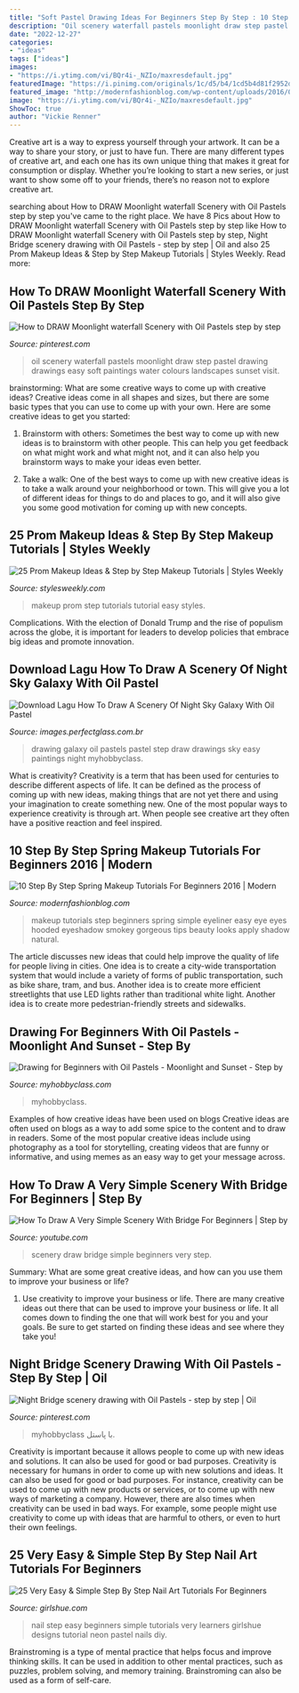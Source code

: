 ```yaml
---
title: "Soft Pastel Drawing Ideas For Beginners Step By Step : 10 Step By Step Spring Makeup Tutorials For Beginners 2016"
description: "Oil scenery waterfall pastels moonlight draw step pastel drawing drawings easy soft paintings water colours landscapes sunset visit"
date: "2022-12-27"
categories:
- "ideas"
tags: ["ideas"]
images:
- "https://i.ytimg.com/vi/BQr4i-_NZIo/maxresdefault.jpg"
featuredImage: "https://i.pinimg.com/originals/1c/d5/b4/1cd5b4d81f2952d82855fb149dd05be7.jpg"
featured_image: "http://modernfashionblog.com/wp-content/uploads/2016/03/10-Step-By-Step-Spring-Makeup-Tutorials-For-Beginners-2016-9.jpg"
image: "https://i.ytimg.com/vi/BQr4i-_NZIo/maxresdefault.jpg"
ShowToc: true
author: "Vickie Renner"
---
```



Creative art is a way to express yourself through your artwork. It can be a way to share your story, or just to have fun. There are many different types of creative art, and each one has its own unique thing that makes it great for consumption or display. Whether you’re looking to start a new series, or just want to show some off to your friends, there’s no reason not to explore creative art.

	

		
searching about How to DRAW Moonlight waterfall Scenery with Oil Pastels step by step you've came to the right place. We have 8 Pics about How to DRAW Moonlight waterfall Scenery with Oil Pastels step by step like How to DRAW Moonlight waterfall Scenery with Oil Pastels step by step, Night Bridge scenery drawing with Oil Pastels - step by step | Oil and also 25 Prom Makeup Ideas &amp; Step by Step Makeup Tutorials | Styles Weekly. Read more:
		
    
## How To DRAW Moonlight Waterfall Scenery With Oil Pastels Step By Step

<img loading=lazy src="https://i.pinimg.com/736x/3a/c5/07/3ac50783083499e5905ba5aa751c679d.jpg" onerror="this.onerror=null;this.src='https://tse2.mm.bing.net/th?id=OIP.y7wTgCIk22oMeI9KJwhfOAHaEK&amp;pid=15.1';" alt="How to DRAW Moonlight waterfall Scenery with Oil Pastels step by step">

_Source: pinterest.com_

>oil scenery waterfall pastels moonlight draw step pastel drawing drawings easy soft paintings water colours landscapes sunset visit. 

	

brainstorming: What are some creative ways to come up with creative ideas?
Creative ideas come in all shapes and sizes, but there are some basic types that you can use to come up with your own. Here are some creative ideas to get you started:
1. Brainstorm with others: Sometimes the best way to come up with new ideas is to brainstorm with other people. This can help you get feedback on what might work and what might not, and it can also help you brainstorm ways to make your ideas even better.

2. Take a walk: One of the best ways to come up with new creative ideas is to take a walk around your neighborhood or town. This will give you a lot of different ideas for things to do and places to go, and it will also give you some good motivation for coming up with new concepts.


    
## 25 Prom Makeup Ideas &amp; Step By Step Makeup Tutorials | Styles Weekly

<img loading=lazy src="http://www.stylesweekly.com/wp-content/uploads/2017/12/25-prom-makeup-ideas-step-by-step-makeup-tutorials-2018-2.jpg" onerror="this.onerror=null;this.src='https://tse2.mm.bing.net/th?id=OIP.KgcC8XkOPGcajKLWTxPWLAHaQj&amp;pid=15.1';" alt="25 Prom Makeup Ideas &amp; Step by Step Makeup Tutorials | Styles Weekly">

_Source: stylesweekly.com_

>makeup prom step tutorials tutorial easy styles. 

	

Complications. With the election of Donald Trump and the rise of populism across the globe, it is important for leaders to develop policies that embrace big ideas and promote innovation.

    
## Download Lagu How To Draw A Scenery Of Night Sky Galaxy With Oil Pastel

<img loading=lazy src="https://i.ytimg.com/vi/DJ3SYZuRR24/maxresdefault.jpg" onerror="this.onerror=null;this.src='https://tse2.mm.bing.net/th?id=OIP.czE9JMyxmevAwbAugKeADQHaEK&amp;pid=15.1';" alt="Download Lagu How To Draw A Scenery Of Night Sky Galaxy With Oil Pastel">

_Source: images.perfectglass.com.br_

>drawing galaxy oil pastels pastel step draw drawings sky easy paintings night myhobbyclass. 

	

What is creativity?
Creativity is a term that has been used for centuries to describe different aspects of life. It can be defined as the process of coming up with new ideas, making things that are not yet there and using your imagination to create something new. One of the most popular ways to experience creativity is through art. When people see creative art they often have a positive reaction and feel inspired.

    
## 10 Step By Step Spring Makeup Tutorials For Beginners 2016 | Modern

<img loading=lazy src="http://modernfashionblog.com/wp-content/uploads/2016/03/10-Step-By-Step-Spring-Makeup-Tutorials-For-Beginners-2016-9.jpg" onerror="this.onerror=null;this.src='https://tse3.mm.bing.net/th?id=OIP.cFRSHjS9LgbvgUF75v8AvAHaL2&amp;pid=15.1';" alt="10 Step By Step Spring Makeup Tutorials For Beginners 2016 | Modern">

_Source: modernfashionblog.com_

>makeup tutorials step beginners spring simple eyeliner easy eye eyes hooded eyeshadow smokey gorgeous tips beauty looks apply shadow natural. 

	

The article discusses new ideas that could help improve the quality of life for people living in cities. One idea is to create a city-wide transportation system that would include a variety of forms of public transportation, such as bike share, tram, and bus. Another idea is to create more efficient streetlights that use LED lights rather than traditional white light. Another idea is to create more pedestrian-friendly streets and sidewalks.

    
## Drawing For Beginners With Oil Pastels - Moonlight And Sunset - Step By

<img loading=lazy src="https://www.myhobbyclass.com/wp-content/uploads/Oil-Pastel-Drawing-for-Beginners-A-Boy-with-Camera-1024x576.jpg" onerror="this.onerror=null;this.src='https://tse3.mm.bing.net/th?id=OIP.shieV94opWXTAwWn5N7obwHaEK&amp;pid=15.1';" alt="Drawing for Beginners with Oil Pastels - Moonlight and Sunset - Step by">

_Source: myhobbyclass.com_

>myhobbyclass. 

	

Examples of how creative ideas have been used on blogs
Creative ideas are often used on blogs as a way to add some spice to the content and to draw in readers. Some of the most popular creative ideas include using photography as a tool for storytelling, creating videos that are funny or informative, and using memes as an easy way to get your message across.

    
## How To Draw A Very Simple Scenery With Bridge For Beginners | Step By

<img loading=lazy src="https://i.ytimg.com/vi/BQr4i-_NZIo/maxresdefault.jpg" onerror="this.onerror=null;this.src='https://tse2.mm.bing.net/th?id=OIP.URAgm4MPjlU9KmDaleYixQHaEK&amp;pid=15.1';" alt="How To Draw A Very Simple Scenery With Bridge For Beginners | Step by">

_Source: youtube.com_

>scenery draw bridge simple beginners very step. 

	

Summary: What are some great creative ideas, and how can you use them to improve your business or life?
1. Use creativity to improve your business or life.
There are many creative ideas out there that can be used to improve your business or life. It all comes down to finding the one that will work best for you and your goals. Be sure to get started on finding these ideas and see where they take you!

    
## Night Bridge Scenery Drawing With Oil Pastels - Step By Step | Oil

<img loading=lazy src="https://i.pinimg.com/originals/1c/d5/b4/1cd5b4d81f2952d82855fb149dd05be7.jpg" onerror="this.onerror=null;this.src='https://tse1.mm.bing.net/th?id=OIP.5qjuDlowQwtrHg5Inkm5qgHaEK&amp;pid=15.1';" alt="Night Bridge scenery drawing with Oil Pastels - step by step | Oil">

_Source: pinterest.com_

>myhobbyclass با پاستل. 

	

Creativity is important because it allows people to come up with new ideas and solutions. It can also be used for good or bad purposes.
Creativity is necessary for humans in order to come up with new solutions and ideas. It can also be used for good or bad purposes. For instance, creativity can be used to come up with new products or services, or to come up with new ways of marketing a company. However, there are also times when creativity can be used in bad ways. For example, some people might use creativity to come up with ideas that are harmful to others, or even to hurt their own feelings.

    
## 25 Very Easy &amp; Simple Step By Step Nail Art Tutorials For Beginners

<img loading=lazy src="https://www.girlshue.com/wp-content/uploads/2014/06/25-Very-Easy-Simple-Step-By-Step-Nail-Art-Tutorials-For-Beginners-Learners-2014-16.jpg" onerror="this.onerror=null;this.src='https://tse4.mm.bing.net/th?id=OIP.2XVmdEnzBKgoI-obsvGBOQAAAA&amp;pid=15.1';" alt="25 Very Easy &amp; Simple Step By Step Nail Art Tutorials For Beginners">

_Source: girlshue.com_

>nail step easy beginners simple tutorials very learners girlshue designs tutorial neon pastel nails diy. 

	

Brainstroming is a type of mental practice that helps focus and improve thinking skills. It can be used in addition to other mental practices, such as puzzles, problem solving, and memory training. Brainstroming can also be used as a form of self-care.

